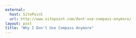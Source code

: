 ```yaml
---
external:
  host: SitePoint
  url: http://www.sitepoint.com/dont-use-compass-anymore/
layout: post
title: "Why I Don't Use Compass Anymore"
---
```

